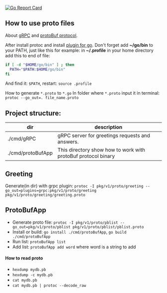 [![Go Report Card](https://goreportcard.com/badge/github.com/Atluss/protoBufPractice)](https://goreportcard.com/report/github.com/Atluss/protoBufPractice)

## How to use proto files

About [gRPC](https://grpc.io/docs/) and [protoBuf protocol](https://github.com/protocolbuffers/protobuf). 

After install protoc and install [plugin for go](https://github.com/golang/protobuf).
Don't forget add **~/go/bin** to your PATH, just like this for example: in **~/.profile** in your home directory add this to end of file:
```bash
if [ -d "$HOME/go/bin" ] ; then
  PATH="$PATH:$HOME/go/bin"
fi
``` 
And find it: `$PATH`, restart: `source .profile`

How to generate `*.proto` to `*.go` In folder where `*.proto` input it in terminal: `protoc --go_out=. file_name.proto`

## Project structure:

dir | description
---|---
./cmd/gRPC | gRPC server for greetings requests and answers.
./cmd/protoBufApp | This directory show how to work with protoBuf protocol binary

## Greeting

Generate(in dir) with grpc plugin: `protoc -I pkg/v1/proto/greeting --go_out=plugins=grpc:pkg/v1/proto/greeting pkg/v1/proto/greeting/greeting.proto`

## ProtoBufApp

* Generate proto file: `protoc -I pkg/v1/proto/pblist --go_out=pkg/v1/proto/pblist pkg/v1/proto/pblist/pblist.proto`  
* Install or build: `go install ./cmd/protoBufApp`, `go build ./cmd/protoBufApp`
* Run list: `protoBufApp list`
* Add list: `protoBufApp add word` where word is a string to add

#### How to read proto

* `hexdump mydb.pb`
* `hexdump -c mydb.pb`
* `cat mydb.pb`
* `cat mydb.pb | protoc --decode_raw`
